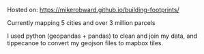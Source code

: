 Hosted on: https://mikerobward.github.io/building-footprints/

Currently mapping 5 cities and over 3 million parcels

I used python (geopandas + pandas) to clean and join my data, and tippecanoe to convert my geojson files to mapbox tiles.
